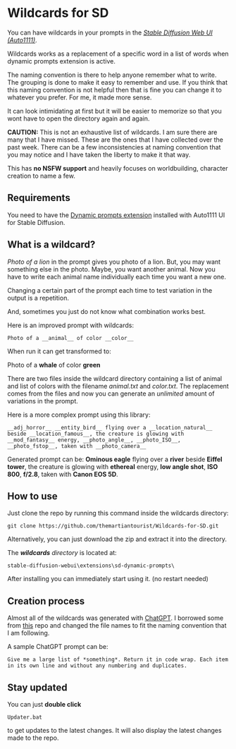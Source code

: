 # Wildcards for SD

You can have wildcards in your prompts in the [*Stable Diffusion Web UI (Auto1111)*](https://github.com/AUTOMATIC1111/stable-diffusion-webui). 

Wildcards works as a replacement of a specific word in a list of words when dynamic prompts extension is active.

The naming convention is there to help anyone remember what to write. The grouping is done to make it easy to remember and use. If you think that this naming convention is not helpful then that is fine you can change it to whatever you prefer. For me, it made more sense.

It can look intimidating at first but it will be easier to memorize so that you wont have to open the directory again and again.

**CAUTION:** This is not an exhaustive list of wildcards. I am sure there are many that I have missed. These are the ones that I have collected over the past week. There can be a few inconsistencies at naming convention that you may notice and I have taken the liberty to make it that way.

This has **no NSFW support** and heavily focuses on worldbuilding, character creation to name a few.

## Requirements
You need to have the [Dynamic prompts extension](https://github.com/adieyal/sd-dynamic-prompts) installed with Auto1111 UI for Stable Diffusion.

## What is a wildcard?
*Photo of a lion* in the prompt gives you photo of a lion. But, you may want something else in the photo. Maybe, you want another animal. Now you have to write each animal name individually each time you want a new one.

Changing a certain part of the prompt each time to test variation in the output is a repetition. 

And, sometimes you just do not know what combination works best.

Here is an improved prompt with wildcards: 

```Photo of a __animal__ of color __color__```

When run it can get transformed to:

Photo of a **whale** of color **green**


There are two files inside the wildcard directory containing a list of animal and list of colors with the filename *animal.txt* and *color.txt*. The replacement comes from the files and now you can generate an *unlimited* amount of variations in the prompt.

Here is a more complex prompt using this library: 

```__adj_horror__ __entity_bird__ flying over a __location_natural__ beside __location_famous__, the creature is glowing with __mod_fantasy__ energy, __photo_angle__, __photo_ISO__, __photo_fstop__, taken with __photo_camera__```

Generated prompt can be: **Ominous eagle** flying over a **river** beside **Eiffel tower**, the creature is glowing with **ethereal** energy, **low angle shot**, **ISO 800**, **f/2.8**, taken with **Canon EOS 5D**.


## How to use

Just clone the repo by running this command inside the wildcards directory: 
```
git clone https://github.com/themartiantourist/Wildcards-for-SD.git
```
Alternatively, you can just download the zip and extract it into the directory.

The ***wildcards** directory* is located at:
```
stable-diffusion-webui\extensions\sd-dynamic-prompts\
```

After installing you can immediately start using it. (no restart needed)

## Creation process

Almost all of the wildcards was generated with [ChatGPT](https://chat.openai.com/). I borrowed some from [this](https://github.com/mattjaybe/sd-wildcards) repo and changed the file names to fit the naming convention that I am following.

A sample ChatGPT prompt can be:
```
Give me a large list of *something*. Return it in code wrap. Each item in its own line and without any numbering and duplicates.
```

## Stay updated
You can just **double click**

```
Updater.bat
```
 to get updates to the latest changes. It will also display the latest changes made to the repo.